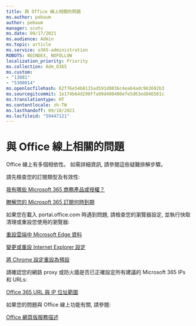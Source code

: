 ```yaml
---
title: 與 Office 線上相關的問題
ms.author: pebaum
author: pebaum
manager: scotv
ms.date: 09/17/2021
ms.audience: Admin
ms.topic: article
ms.service: o365-administration
ROBOTS: NOINDEX, NOFOLLOW
localization_priority: Priority
ms.collection: Adm_O365
ms.custom:
- "13881"
- "5300014"
ms.openlocfilehash: 62f76e54b8115ad591d8036c4ea64adc963692b3
ms.sourcegitcommit: 1e174b64d290ffa99d400480efe5d63ed846581c
ms.translationtype: HT
ms.contentlocale: zh-TW
ms.lasthandoff: 09/18/2021
ms.locfileid: "59447121"
---
```

# <a name="issues-related-to-office-online"></a>與 Office 線上相關的問題

Office 線上有多個相依性。 如需詳細資訊, 請參閱這些疑難排解步驟。

請先檢查您的訂閱類型及有效性:

[我有哪些 Microsoft 365 商務產品或授權？](https://support.microsoft.com/office/what-microsoft-365-business-product-or-license-do-i-have-f8ab5e25-bf3f-4a47-b264-174b1ee925fd)  

[瞭解您的 Microsoft 365 訂閱何時到期](https://support.microsoft.com/office/find-out-when-your-microsoft-365-subscription-expires-2eb89f06-bd1c-4f57-9269-f1cbab894341)  

如果您在載入 portal.office.com 時遇到問題, 請檢查您的瀏覽器設定, 並執行快取清理或重設您使用的瀏覽器:

[重設雲端中 Microsoft Edge 資料](https://docs.microsoft.com/deployedge/edge-learnmore-reset-data-in-cloud)  

[變更或重設 Internet Explorer 設定](https://support.microsoft.com/windows/change-or-reset-internet-explorer-settings-2d4bac50-5762-91c5-a057-a922533f77d5) 

[將 Chrome 設定重設為預設](https://support.google.com/chrome/answer/3296214?hl=en)  

請確認您的網路 proxy 或防火牆是否已正確設定所有建議的 Microsoft 365 IPs 和 URLs:

[Office 365 URL 與 IP 位址範圍](https://docs.microsoft.com/microsoft-365/enterprise/urls-and-ip-address-ranges)  

如果您的問題與 Office 線上功能有關, 請參閱:

[ Office 網頁版服務描述](https://docs.microsoft.com/office365/servicedescriptions/office-online-service-description/office-online-service-description)

